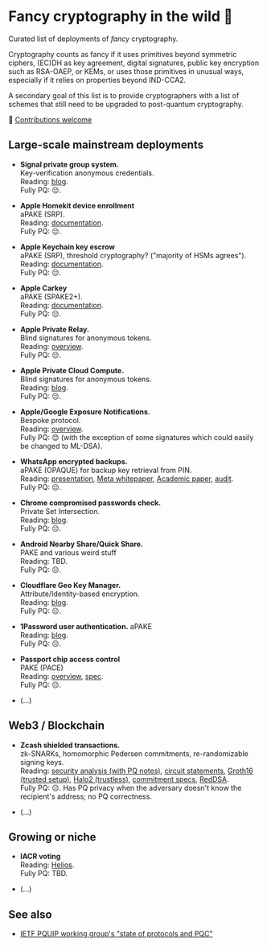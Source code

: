 # Fancy cryptography in the wild 🎩

Curated list of deployments of *fancy* cryptography.

Cryptography counts as fancy if it uses primitives beyond symmetric ciphers,
(EC)DH as key agreement, digital signatures, public key encryption such as
RSA-OAEP, or KEMs, or uses those
primitives in unusual ways, especially if it relies on properties beyond IND-CCA2.

A secondary goal of this list is to provide cryptographers with a list
of schemes that still need to be upgraded to post-quantum cryptography.

💫  [Contributions welcome](https://github.com/fancy-cryptography/fancy-cryptography/edit/main/README.md)

## Large-scale mainstream deployments

* **Signal private group system.**  
  Key-verification anonymous credentials.  
  Reading: [blog](https://signal.org/blog/signal-private-group-system/).  
  Fully PQ: 😔.

* **Apple Homekit device enrollment**  
  aPAKE (SRP).  
  Reading: [documentation](https://support.apple.com/nl-nl/guide/security/sec3a881ccb1/web).  
  Fully PQ: 😔.

* **Apple Keychain key escrow**  
  aPAKE (SRP), threshold cryptography? ("majority of HSMs agrees").  
  Reading: [documentation](https://support.apple.com/nl-nl/guide/security/sec3e341e75d/web).  
  Fully PQ: 😔.

* **Apple Carkey**  
  aPAKE (SPAKE2+).  
  Reading: [documentation](https://support.apple.com/nl-nl/guide/security/secf64471c16/web).  
  Fully PQ: 😔.

* **Apple Private Relay.**  
  Blind signatures for anonymous tokens.  
  Reading: [overview](https://www.apple.com/icloud/docs/iCloud_Private_Relay_Overview_Dec2021.pdf).  
  Fully PQ: 😔.

* **Apple Private Cloud Compute.**  
  Blind signatures for anonymous tokens.  
  Reading: [blog](https://security.apple.com/blog/private-cloud-compute/).  
  Fully PQ: 😔.

* **Apple/Google Exposure Notifications.**  
  Bespoke protocol.  
  Reading: [overview](https://www.google.com/covid19/exposurenotifications/).  
  Fully PQ: 😊 (with the exception of some signatures which could easily be changed to ML-DSA).

* **WhatsApp encrypted backups.**  
  aPAKE (OPAQUE) for backup key retrieval from PIN.  
  Reading: [presentation](https://iacr.org/submit/files/slides/2023/rwc/rwc2023/IT_2/slides.pdf),
           [Meta whitepaper](https://scontent-lhr8-1.xx.fbcdn.net/v/t39.8562-6/241394876_546674233234181_8907137889500301879_n.pdf?_nc_cat=108&ccb=1-7&_nc_sid=e280be&_nc_ohc=W2f98GDJW1MQ7kNvgEi9dJ0&_nc_ht=scontent-lhr8-1.xx&oh=00_AYC2S2KAHkBXa60RvLU1sOfP5Y_rCNgj_LOzHpSZ7RwStw&oe=666E0A26),
            [Academic paper](https://eprint.iacr.org/2023/843),
           [audit](https://research.nccgroup.com/wp-content/uploads/2021/10/NCC_Group_WhatsApp_E001000M_Report_2021-10-27_v1.2.pdf).  
  Fully PQ: 😔.

* **Chrome compromised passwords check.**  
  Private Set Intersection.  
  Reading: [blog](https://security.googleblog.com/2019/12/better-password-protections-in-chrome.html).  
  Fully PQ: 😔.

* **Android Nearby Share/Quick Share.**  
  PAKE and various weird stuff  
  Reading: TBD.  
  Fully PQ: 😔.

* **Cloudflare Geo Key Manager.**  
  Attribute/Identity-based encryption.  
  Reading: [blog](https://blog.cloudflare.com/inside-geo-key-manager-v2/).  
  Fully PQ: 😔.

* **1Password user authentication.**
  aPAKE  
  Reading: [blog](https://blog.1password.com/developers-how-we-use-srp-and-you-can-too/).  
  Fully PQ: 😔.

* **Passport chip access control**  
  PAKE (PACE)  
  Reading: [overview](https://www.icao.int/Security/FAL/PKD/BVRT/Pages/Document-readers.aspx), [spec](https://www.icao.int/publications/documents/9303_p10_cons_en.pdf).  
  Fully PQ: 😔.
  
* (...)

## Web3 / Blockchain

* **Zcash shielded transactions.**  
  zk-SNARKs, homomorphic Pedersen commitments, re-randomizable signing keys.  
  Reading: [security analysis (with PQ notes)](https://github.com/daira/zcash-security),
           [circuit statements](https://zips.z.cash/protocol/protocol.pdf#snarkstatements),
           [Groth16 (trusted setup)](https://eprint.iacr.org/2016/260),
           [Halo2 (trustless)](https://zcash.github.io/halo2/design/protocol.html),
           [commitment specs](https://zips.z.cash/protocol/protocol.pdf#concretehomomorphiccommit),
           [RedDSA](https://zips.z.cash/protocol/protocol.pdf#concretereddsa).  
  Fully PQ: 😔. Has PQ privacy when the adversary doesn't know the recipient's address; no PQ correctness.

* (...)
  
## Growing or niche

* **IACR voting**  
  Reading:  [Helios](https://www.usenix.org/legacy/events/sec08/tech/full_papers/adida/adida.pdf).  
  Fully PQ: TBD.

* (...)

## See also

* [IETF PQUIP working group's "state of protocols and PQC"](https://github.com/ietf-wg-pquip/state-of-protocols-and-pqc)
